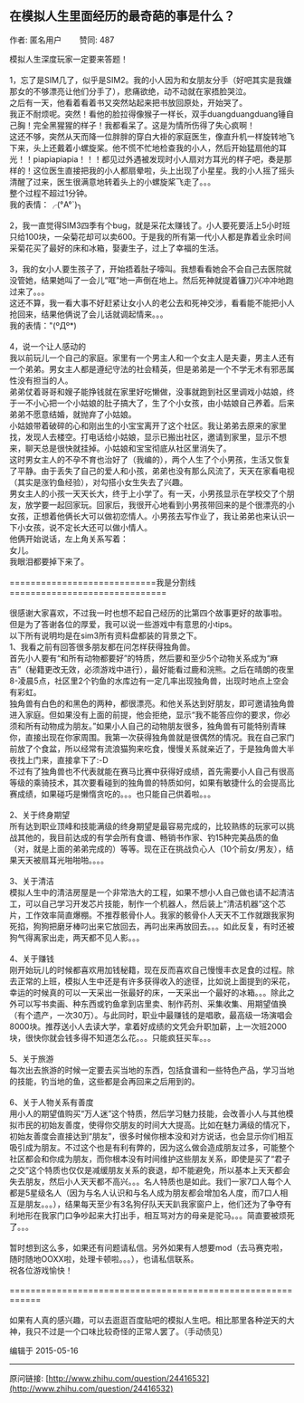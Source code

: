 ## 在模拟人生里面经历的最奇葩的事是什么？

作者: 匿名用户&nbsp;&nbsp;&nbsp;&nbsp;&nbsp;&nbsp;&nbsp;&nbsp;赞同: 487


模拟人生深度玩家一定要来答题！<br><br>1，忘了是SIM几了，似乎是SIM2。我的小人因为和女朋友分手（好吧其实是我嫌那女的不够漂亮让他们分手了），悲痛欲绝，动不动就在家捂脸哭泣。<br>之后有一天，他看着看着书又突然站起来把书放回原处，开始哭了。<br>我正不耐烦呢。突然！看他的脸拉得像猴子一样长，双手duangduangduang锤自己胸！完全黑猩猩的样子！我都看呆了。这是为情所伤得了失心疯啊！<br>这还不够，突然从天而降一位胖胖的穿白大褂的家庭医生，像直升机一样旋转地飞下来，头上还戴着小螺旋桨。他不慌不忙地检查我的小人，然后开始猛扇他的耳光！！piapiapiapia！！！都见过外遇被发现时小人扇对方耳光的样子吧，奏是那样的！这位医生直接把我的小人都扇晕啦，头上出现了小星星。我的小人摇了摇头清醒了过来，医生很满意地转着头上的小螺旋桨飞走了。。。<br>整个过程不超过1分钟。<br>我的表情：╭(°A°`)╮<br><br>2，我一直觉得SIM3四季有个bug，就是采花太赚钱了。小人要死要活上5小时班只给100块，一朵菊花却可以卖600。于是我的所有第一代小人都是靠着业余时间采菊花买了最好的床和冰箱，娶妻生子，过上了幸福的生活。<br><br>3，我的女小人要生孩子了，开始捂着肚子嚎叫。我想看看她会不会自己去医院就没管她，结果她叫了一会儿“哐”地一声倒在地上。然后死神就提着镰刀兴冲冲地跑过来了。。。<br>这还不算，我一看大事不好赶紧让女小人的老公去和死神交涉，看看能不能把小人抢回来，结果他俩说了会儿话就调起情来。。。<br>我的表情："(ºДº*)<br><br>4，说一个让人感动的<br>我以前玩儿一个自己的家庭。家里有一个男主人和一个女主人是夫妻，男主人还有一个弟弟。男女主人都是遵纪守法的社会精英，但是弟弟是一个不学无术有邪恶属性没有担当的人。<br>弟弟仗着哥哥和嫂子能挣钱就在家里好吃懒做，没事就跑到社区里调戏小姑娘，终于一不小心把一个小姑娘的肚子搞大了，生了个小女孩，由小姑娘自己养着。后来弟弟不愿意结婚，就抛弃了小姑娘。<br>小姑娘带着破碎的心和刚出生的小宝宝离开了这个社区。我让弟弟去原来的家里找，发现人去楼空。打电话给小姑娘，显示已搬出社区，邀请到家里，显示不想来，聊天总是很快就挂掉。小姑娘和宝宝彻底从社区里消失了。<br>这时男女主人的不孕不育也治好了（我编的），两个人生了个小男孩，生活又恢复了平静。由于丢失了自己的爱人和小孩，弟弟也没有那么风流了，天天在家看电视（其实是涨钓鱼经验），对勾搭小女生失去了兴趣。<br>男女主人的小孩一天天长大，终于上小学了。有一天，小男孩显示在学校交了个朋友，放学要一起回家玩。回家后，我很开心地看到小男孩带回来的是个很漂亮的小女孩，正想着他俩长大可以做初恋情人。小男孩去写作业了，我让弟弟也来认识一下小女孩，说不定长大还可以做小情人。<br>他俩开始说话，左上角关系写着：<br>女儿。<br>我眼泪都要掉下来了。<br><br>============================我是分割线==============================<br><br>很感谢大家喜欢，不过我一时也想不起自己经历的比第四个故事更好的故事啦。<br>但是为了答谢各位的厚爱，我可以说一些游戏中有意思的小tips。<br>以下所有说明均是在sim3所有资料盘都装的背景之下。<br>1、我看之前有回答很多朋友都在问怎样获得独角兽。<br>首先小人要有“和所有动物都要好”的特质，然后要和至少5个动物关系成为“麻吉”（秘籍更改无效，必须游戏中进行），最好能看过鹿和浣熊。之后在晴朗的夜里8-凌晨5点，社区里2个钓鱼的水库边有一定几率出现独角兽，出现时地点上空会有彩虹。<br>独角兽有白色的和黑色的两种，都很漂亮。和他关系达到好朋友，即可邀请独角兽进入家庭。但如果没有上面的前提，他会拒绝，显示“我不能答应你的要求，你必须和所有动物成为朋友。”如果小人自己的动物朋友很多，独角兽有可能特别青睐你，直接出现在你家周围。我第一次获得独角兽就是很偶然的情况。我在自己家门前放了个食盆，所以经常有流浪猫狗来吃食，慢慢关系就亲近了，于是独角兽大半夜找上门来，直接拿下了:-D<br>不过有了独角兽也不代表就能在赛马比赛中获得好成绩，首先需要小人自己有很高等级的乘骑技术，其次要看碰到的独角兽的特质如何，如果有敏捷什么的会提高比赛成绩，如果碰巧是懒惰贪吃的。。。也只能自己供着啦。。。<br><br>2、关于终身期望<br>所有达到职业顶峰和技能满级的终身期望是最容易完成的，比较熟练的玩家可以挑战其他的，我目前达成的有学会所有食谱、畅销书作家、钓15种完美品质的鱼（对，就是上面的弟弟完成的）等等。现在正在挑战负心人（10个前女/男友），结果天天被扇耳光啪啪啪。。。。<br><br>3、关于清洁<br>模拟人生中的清洁房屋是一个非常浩大的工程，如果不想小人自己做也请不起清洁工，可以自己学习开发芯片技能，制作一个机器人，然后装上“清洁机器”这个芯片，工作效率简直爆棚。不推荐骸骨仆人。我家的骸骨仆人天天不工作就跟我家狗死掐，狗狗把磨牙棒叼出来它放回去，再叼出来再放回去。。。如此反复，有时还被狗气得离家出走，两天都不见人影。。。<br><br>4、关于赚钱<br>刚开始玩儿的时候都喜欢用加钱秘籍，现在反而喜欢自己慢慢丰衣足食的过程。除去正常的上班，模拟人生中还是有许多获得收入的途径，比如说上面提到的采花，幸运的时候真的可以一天采出一张最好的床，一天采出一个最好的冰箱。。。除此之外可以写书卖画、种东西或钓鱼拿到店里卖、制作药剂、采集收集、用期望值换（有个遗产，一次30万）。与此同时，职业中最赚钱的是唱歌，最高级一场演唱会8000块。推荐送小人去读大学，拿着好成绩的文凭会升职加薪，上一次班2000块，很快你就会钱多得不知道怎么花。。。只能疯狂买车。。。<br><br>5、关于旅游<br>每次出去旅游的时候一定要去买当地的东西，包括食谱和一些特色产品，学习当地的技能，钓当地的鱼，这些都是会再回来之后用到的。<br><br>6、关于人物关系有善度<br>用小人的期望值购买“万人迷”这个特质，然后学习魅力技能，会改善小人与其他模拟市民的初始友善度，使得你交朋友的时间大大提高。比如在魅力满级的情况下，初始友善度会直接达到“朋友”，很多时候你根本没和对方说话，也会显示你们相互吸引成为朋友。不过这个也是有利有弊的，因为这么做会造成朋友过多，可能整个社区都会和你成为朋友，而你根本没有时间维护这些朋友关系，即使是买了“君子之交”这个特质也仅仅是减缓朋友关系的衰退，却不能避免，所以基本上天天都会失去朋友，然后小人天天都不高兴。。。名人特质也是如此。我们一家7口人每个人都是5星级名人（因为与名人认识和与名人成为朋友都会增加名人度，而7口人相互是朋友。。。），结果每天至少有3名狗仔队天天趴我家窗户上，他们还为了争夺有利地形在我家门口争吵起来大打出手，相互骂对方的母亲是驼马。。。简直要被烦死了。。。<br><br>暂时想到这么多，如果还有问题请私信。另外如果有人想要mod（去马赛克啦，随时随地OOXX啦，处理卡顿啦。。。），也请私信联系。<br>祝各位游戏愉快！<br><br>============================================================<br><br>如果有人真的感兴趣，可以去逛逛百度贴吧的模拟人生吧。相比那里各种逆天的大神，我只不过是一个口味比较奇怪的正常人罢了。（手动债见）



编辑于 2015-05-16



---
原问链接: [http://www.zhihu.com/question/24416532](http://www.zhihu.com/question/24416532)